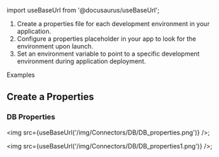 import useBaseUrl from '@docusaurus/useBaseUrl';

1) Create a properties file for each development environment in your application.
2) Configure a properties placeholder in your app to look for the environment upon launch.
3) Set an environment variable to point to a specific development environment during application deployment.

Examples

## Create a Properties

### DB Properties

<img src={useBaseUrl('/img/Connectors/DB/DB_properties.png')} />;

<img src={useBaseUrl('/img/Connectors/DB/DB_properties1.png')} />;